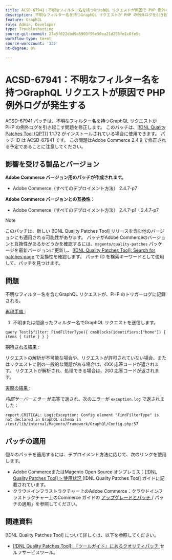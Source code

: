 ```yaml
---
title: ACSD-67941：不明なフィルター名を持つGraphQL リクエストが原因で PHP 例外ログが発生する
description: 不明なフィルター名を持つGraphQL リクエストが PHP の例外ログを引き起こすAdobe Commerceの問題を修正するために、ACSD-67941 パッチを適用してください。
feature: GraphQL
role: Admin, Developer
type: Troubleshooting
source-git-commit: 27a5f622dbd9a5903f96e50ea21d255fe1c0fe5c
workflow-type: tm+mt
source-wordcount: '322'
ht-degree: 0%

---
```



# ACSD-67941：不明なフィルター名を持つGraphQL リクエストが原因で PHP 例外ログが発生する

ACSD-67941 パッチは、不明なフィルター名を持つGraphQL リクエストが PHP の例外ログを引き起こす問題を修正します。 このパッチは、[[!DNL Quality Patches Tool (QPT)]](/help/tools/quality-patches-tool/quality-patches-tool-to-self-serve-quality-patches.md) 1.1.72 がインストールされている場合に使用できます。 パッチ ID は ACSD-67941 です。 この問題はAdobe Commerce 2.4.9 で修正される予定であることに注意してください。

## 影響を受ける製品とバージョン

**Adobe Commerce バージョン用のパッチが作成されます。**

* Adobe Commerce（すべてのデプロイメント方法） 2.4.7-p7

**Adobe Commerce バージョンとの互換性：**

* Adobe Commerce（すべてのデプロイメント方法） 2.4.7-p1 - 2.4.7-p7

>[!NOTE]
>
>このパッチは、新しい [!DNL Quality Patches Tool] リリースを含む他のバージョンにも適用される可能性があります。 パッチがAdobe Commerceのバージョンと互換性があるかどうかを確認するには、`magento/quality-patches` パッケージを最新バージョンに更新し、[[!DNL Quality Patches Tool]: Search for patches page](https://experienceleague.adobe.com/tools/commerce-quality-patches/index.html) で互換性を確認します。 パッチ ID を検索キーワードとして使用して、パッチを見つけます。

## 問題

不明なフィルター名を含むGraphQL リクエストが、PHP のトリガーログに記録される。

<u> 再現手順 </u>:

1. 不明または間違ったフィルター名でGraphQL リクエストを送信します。

```
query Test($filter: FindFilterType){ cmsBlocks(identifiers:["home"]) { items { title } } }
```

<u> 期待される結果 </u>:

リクエストの解析が不可能な場合や、リクエストが許可されていない場合、またはリクエストに別の一般的な問題がある場合は、*4XX* 応答コードが返されます。 リクエストが解析され、処理できる場合は、*200* 応答コードが返されます。

<u> 実際の結果 </u>:

*内部サーバーエラー* が応答で返され、次のエラーが `exception.log` で返されました：

```
report.CRITICAL: LogicException: Config element "FindFilterType" is not declared in GraphQL schema in /test/lib/internal/Magento/Framework/GraphQl/Config.php:57
```

## パッチの適用

個々のパッチを適用するには、デプロイメント方法に応じて、次のリンクを使用します。

* Adobe CommerceまたはMagento Open Source オンプレミス：[[!DNL Quality Patches Tool] > 使用状況 ](/help/tools/quality-patches-tool/usage.md)[!DNL Quality Patches Tool] ガイドに記載されています。
* クラウドインフラストラクチャー上のAdobe Commerce：クラウドインフラストラクチャー上のCommerce ガイドの [ アップグレードとパッチ ](https://experienceleague.adobe.com/docs/commerce-cloud-service/user-guide/develop/upgrade/apply-patches.html)/ パッチの適用」を参照してください。

## 関連資料

[!DNL Quality Patches Tool] について詳しくは、以下を参照してください。

* [[!DNL Quality Patches Tool]: 『ツールガイド』にあるクオリティパッチ ](/help/tools/quality-patches-tool/quality-patches-tool-to-self-serve-quality-patches.md) セルフサービスツール。